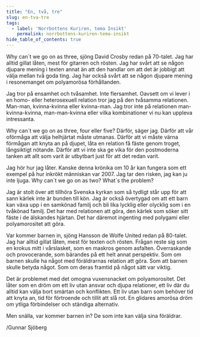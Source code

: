 ```yaml
---
title: "En, två, tre"
slug: en-tva-tre
tags:
  - label: 'Norrbottens Kuriren, tema Insikt'
    permalink: norrbottens-kuriren-tema-insikt
hide_table_of_contents: true
---
```

Why can´t we go on as three, sjöng David Crosby redan på 70-talet. Jag har alltid gillat låten, mest för gitarren och rösten. Jag har svårt att se någon djupare mening i texten annat än att den handlar om att det är jobbigt att välja mellan två goda ting. Jag har också svårt att se någon djupare mening i resonemanget om polyamorösa förhållanden.

<!--truncate-->

Jag tror på ensamhet och tvåsamhet. Inte flersamhet. Oavsett om vi lever i en homo- eller heterosexuell relation tror jag på den tvåsamma relationen. Man-man, kvinna-kvinna eller kvinna-man. Jag tror inte på relationen man-kvinna-kvinna, man-man-kvinna eller vilka kombinationer vi nu kan uppleva intressanta. 

Why can´t we go on as three, four eller five? Därför, säger jag. Därför att vår oförmåga att välja helhjärtat måste utmanas. Därför att vi måste värna förmågan att knyta an på djupet, låta en relation få fäste genom troget, långsiktigt nötande. Därför att vi inte ska ge vika för den postmoderna tanken att allt som varit är utbytbart just för att det redan varit. 

Jag hör hur jag låter. Kanske denna krönika om 10 år kan fungera som ett exempel på hur inkrökt människan var 2007\. Jag tar den risken, jag kan ju inte ljuga. Why can´t we go on as two? What´s the problem?

Jag är stolt över att tillhöra Svenska kyrkan som så tydligt står upp för att sann kärlek inte är bunden till kön. Jag är också övertygad om att ett barn kan växa upp i en samkönad familj och bli lika lycklig eller olycklig som i en tvåkönad familj. Det har med relationen att göra, den kärlek som söker sitt fäste i de älskandes hjärtan. Det har däremot ingenting med polygami eller polyamorositet att göra.

Var kommer barnen in, sjöng Hansson de Wolfe United redan på 80-talet. Jag har alltid gillat låten, mest för texten och rösten. Frågan reste sig som en krokus mitt i vårslasket, som en maskros genom asfalten. Överraskande och provocerande, som bärandes på ett helt annat perspektiv. Som om barnen skulle ha något med föräldrarnas relation att göra. Som att barnen skulle betyda något. Som om deras framtid på något sätt var viktig.

Det är problemet med det omogna vuxensnacket om polyamorositet. Det låter som en dröm om ett liv utan ansvar och djupa relationer, ett liv där du alltid kan välja bort smärtan och konflikten. Ett liv utan barn som behöver tid att knyta an, tid för förtroende och tillit att slå rot. En glidares amorösa dröm om ytliga förbindelser och ständiga alternativ. 

Men snälla, var kommer barnen in? De som inte kan välja sina föräldrar.

/Gunnar Sjöberg
